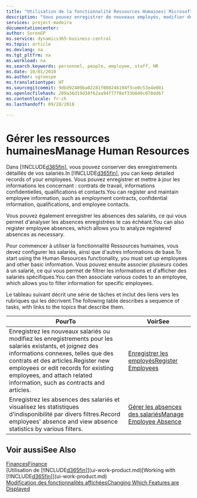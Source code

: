 ```yaml
---
title: "Utilisation de la fonctionnalité Ressources Humaines| Microsoft Docs"
description: "Vous pouvez enregistrer de nouveaux employés, modifier des informations sur le personnel existant, et enregistrer et analyser les absences."
services: project-madeira
documentationcenter: 
author: SorenGP
ms.service: dynamics365-business-central
ms.topic: article
ms.devlang: na
ms.tgt_pltfrm: na
ms.workload: na
ms.search.keywords: personnel, people, employee, staff, HR
ms.date: 10/01/2018
ms.author: sgroespe
ms.translationtype: HT
ms.sourcegitcommit: 9dbd92409ba02281f008246194f3ce0c53e4e001
ms.openlocfilehash: 209a36d19d38f62aa94f77f8ef33b849c078dd67
ms.contentlocale: fr-ch
ms.lasthandoff: 09/28/2018

---
```

# <a name="manage-human-resources"></a><span data-ttu-id="98b39-103">Gérer les ressources humaines</span><span class="sxs-lookup"><span data-stu-id="98b39-103">Manage Human Resources</span></span>
<span data-ttu-id="98b39-104">Dans [!INCLUDE[d365fin](includes/d365fin_md.md)], vous pouvez conserver des enregistrements détaillés de vos salariés.</span><span class="sxs-lookup"><span data-stu-id="98b39-104">In [!INCLUDE[d365fin](includes/d365fin_md.md)], you can keep detailed records of your employees.</span></span> <span data-ttu-id="98b39-105">Vous pouvez enregistrer et mettre à jour les informations les concernant : contrats de travail, informations confidentielles, qualifications et contacts.</span><span class="sxs-lookup"><span data-stu-id="98b39-105">You can register and maintain employee information, such as employment contracts, confidential information, qualifications, and employee contacts.</span></span>

<span data-ttu-id="98b39-106">Vous pouvez également enregistrer les absences des salariés, ce qui vous permet d'analyser les absences enregistrées le cas échéant.</span><span class="sxs-lookup"><span data-stu-id="98b39-106">You can also register employee absences, which allows you to analyze registered absences as necessary.</span></span>

<span data-ttu-id="98b39-107">Pour commencer à utiliser la fonctionnalité Ressources humaines, vous devez configurer les salariés, ainsi que d'autres informations de base.</span><span class="sxs-lookup"><span data-stu-id="98b39-107">To start using the Human Resources functionality, you must set up employees and other basic information.</span></span> <span data-ttu-id="98b39-108">Vous pouvez ensuite associer plusieurs codes à un salarié, ce qui vous permet de filtrer les informations et d'afficher des salariés spécifiques.</span><span class="sxs-lookup"><span data-stu-id="98b39-108">You can then associate various codes to an employee, which allows you to filter information for specific employees.</span></span>

<span data-ttu-id="98b39-109">Le tableau suivant décrit une série de tâches et inclut des liens vers les rubriques qui les décrivent.</span><span class="sxs-lookup"><span data-stu-id="98b39-109">The following table describes a sequence of tasks, with links to the topics that describe them.</span></span>

| <span data-ttu-id="98b39-110">Pour</span><span class="sxs-lookup"><span data-stu-id="98b39-110">To</span></span> | <span data-ttu-id="98b39-111">Voir</span><span class="sxs-lookup"><span data-stu-id="98b39-111">See</span></span> |
| --- | --- |
| <span data-ttu-id="98b39-112">Enregistrez les nouveaux salariés ou modifiez les enregistrements pour les salariés existants, et joignez des informations connexes, telles que des contrats et des articles.</span><span class="sxs-lookup"><span data-stu-id="98b39-112">Register new employees or edit records for existing employees, and attach related information, such as contracts and articles.</span></span> |[<span data-ttu-id="98b39-113">Enregistrer les employés</span><span class="sxs-lookup"><span data-stu-id="98b39-113">Register Employees</span></span>](hr-how-register-employees.md) |
| <span data-ttu-id="98b39-114">Enregistrez les absences des salariés et visualisez les statistiques d'indisponibilité par divers filtres.</span><span class="sxs-lookup"><span data-stu-id="98b39-114">Record employees' absence and view absence statistics by various filters.</span></span> |[<span data-ttu-id="98b39-115">Gérer les absences des salariés</span><span class="sxs-lookup"><span data-stu-id="98b39-115">Manage Employee Absence</span></span>](hr-how-manage-absence.md) |

## <a name="see-also"></a><span data-ttu-id="98b39-116">Voir aussi</span><span class="sxs-lookup"><span data-stu-id="98b39-116">See Also</span></span>
[<span data-ttu-id="98b39-117">Finances</span><span class="sxs-lookup"><span data-stu-id="98b39-117">Finance</span></span>](finance.md)  
<span data-ttu-id="98b39-118">[Utilisation de [!INCLUDE[d365fin](includes/d365fin_md.md)]](ui-work-product.md)</span><span class="sxs-lookup"><span data-stu-id="98b39-118">[Working with [!INCLUDE[d365fin](includes/d365fin_md.md)]](ui-work-product.md)</span></span>  
[<span data-ttu-id="98b39-119">Modification des fonctionnalités affichées</span><span class="sxs-lookup"><span data-stu-id="98b39-119">Changing Which Features are Displayed</span></span>](ui-experiences.md)        

